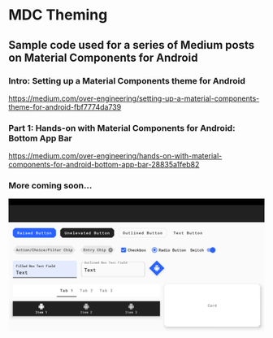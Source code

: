# MDC Theming
## Sample code used for a series of Medium posts on Material Components for Android

### Intro: Setting up a Material Components theme for Android
https://medium.com/over-engineering/setting-up-a-material-components-theme-for-android-fbf7774da739

### Part 1: Hands-on with Material Components for Android: Bottom App Bar
https://medium.com/over-engineering/hands-on-with-material-components-for-android-bottom-app-bar-28835a1feb82

### More coming soon...

![Playground](art/playground.png?raw=true "Playground")
